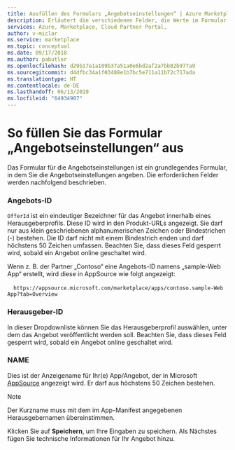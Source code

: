 ```yaml
---
title: Ausfüllen des Formulars „Angebotseinstellungen“ | Azure Marketplace
description: Erläutert die verschiedenen Felder, die Werte im Formular Angebotseinstellungen für eine neue Dynamics 365 Business Central-Anwendung erfordern.
services: Azure, Marketplace, Cloud Partner Portal,
author: v-miclar
ms.service: marketplace
ms.topic: conceptual
ms.date: 09/17/2018
ms.author: pabutler
ms.openlocfilehash: d29b17e1a109b37a51a0e6bd2af2a7bb02b977a9
ms.sourcegitcommit: d4dfbc34a1f03488e1b7bc5e711a11b72c717ada
ms.translationtype: HT
ms.contentlocale: de-DE
ms.lasthandoff: 06/13/2019
ms.locfileid: "64934907"
---
```

<a name="how-to-fill-out-the-offer-settings-form"></a>So füllen Sie das Formular „Angebotseinstellungen“ aus
=======================================

Das Formular für die Angebotseinstellungen ist ein grundlegendes Formular, in dem Sie die Angebotseinstellungen angeben.
Die erforderlichen Felder werden nachfolgend beschrieben.

### <a name="offer-id"></a>Angebots-ID

`OfferId` ist ein eindeutiger Bezeichner für das Angebot innerhalb eines Herausgeberprofils.
Diese ID wird in den Produkt-URLs angezeigt. Sie darf nur aus klein geschriebenen alphanumerischen Zeichen oder Bindestrichen (-) bestehen. Die ID darf nicht mit einem Bindestrich enden und darf höchstens 50 Zeichen umfassen. Beachten Sie, dass dieses Feld gesperrt wird, sobald ein Angebot online geschaltet wird.

Wenn z. B. der Partner „Contoso“ eine Angebots-ID namens „sample-Web App“ erstellt, wird diese in AppSource wie folgt angezeigt:

&emsp;`https://appsource.microsoft.com/marketplace/apps/contoso.sample-Web App?tab=Overview`


### <a name="publisher-id"></a>Herausgeber-ID

In dieser Dropdownliste können Sie das Herausgeberprofil auswählen, unter dem das Angebot veröffentlicht werden soll. Beachten Sie, dass dieses Feld gesperrt wird, sobald ein Angebot online geschaltet wird.


### <a name="name"></a>NAME

Dies ist der Anzeigename für Ihr(e) App/Angebot, der in Microsoft [AppSource](https://appsource.microsoft.com/) angezeigt wird. Er darf aus höchstens 50 Zeichen bestehen.

> [!NOTE]
> Der Kurzname muss mit dem im App-Manifest angegebenen Herausgebernamen übereinstimmen.

Klicken Sie auf **Speichern**, um Ihre Eingaben zu speichern. Als Nächstes fügen Sie technische Informationen für Ihr Angebot hinzu.

